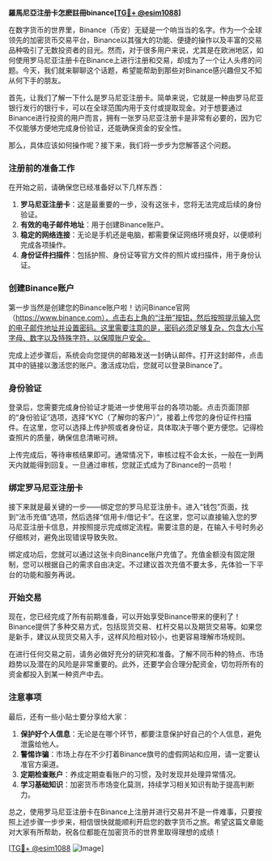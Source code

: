 **羅馬尼亞注册卡怎麽註冊binance[[TG💪+ @esim1088](https://t.me/s/esim1088)]**

在数字货币的世界里，Binance（币安）无疑是一个响当当的名字。作为一个全球领先的加密货币交易平台，Binance以其强大的功能、便捷的操作以及丰富的交易品种吸引了无数投资者的目光。然而，对于很多用户来说，尤其是在欧洲地区，如何使用罗马尼亚注册卡在Binance上进行注册和交易，却成为了一个让人头疼的问题。今天，我们就来聊聊这个话题，希望能帮助到那些对Binance感兴趣但又不知从何下手的朋友。

首先，让我们了解一下什么是罗马尼亚注册卡。简单来说，它就是一种由罗马尼亚银行发行的银行卡，可以在全球范围内用于支付或提取现金。对于想要通过Binance进行投资的用户而言，拥有一张罗马尼亚注册卡是非常有必要的，因为它不仅能够方便地完成身份验证，还能确保资金的安全性。

那么，具体应该如何操作呢？接下来，我们将一步步为您解答这个问题。

### 注册前的准备工作

在开始之前，请确保您已经准备好以下几样东西：

1. **罗马尼亚注册卡**：这是最重要的一步，没有这张卡，您将无法完成后续的身份验证。
2. **有效的电子邮件地址**：用于创建Binance账户。
3. **稳定的网络连接**：无论是手机还是电脑，都需要保证网络环境良好，以便顺利完成各项操作。
4. **身份证件扫描件**：包括护照、身份证等官方文件的照片或扫描件，用于身份认证。

### 创建Binance账户

第一步当然是创建您的Binance账户啦！访问Binance官网（https://www.binance.com），点击右上角的“注册”按钮，然后按照提示输入您的电子邮件地址并设置密码。这里需要注意的是，密码必须足够复杂，包含大小写字母、数字以及特殊字符，以保障账户安全。

完成上述步骤后，系统会向您提供的邮箱发送一封确认邮件。打开这封邮件，点击其中的链接以激活您的账户。激活成功后，您就可以登录Binance了。

### 身份验证

登录后，您需要完成身份验证才能进一步使用平台的各项功能。点击页面顶部的“身份验证”选项，选择“KYC（了解你的客户）”，接着上传您的身份证件扫描件。在这里，您可以选择上传护照或者身份证，具体取决于哪个更方便您。记得检查照片的质量，确保信息清晰可辨。

上传完成后，等待审核结果即可。通常情况下，审核过程不会太长，一般在一到两天内就能得到回复。一旦通过审核，您就正式成为了Binance的一员啦！

### 绑定罗马尼亚注册卡

接下来就是最关键的一步——绑定您的罗马尼亚注册卡。进入“钱包”页面，找到“法币充值”选项，然后选择“信用卡/借记卡”。在这里，您可以直接输入您的罗马尼亚注册卡信息，并按照提示完成绑定流程。需要注意的是，在输入卡号时务必仔细核对，避免出现错误导致失败。

绑定成功后，您就可以通过这张卡向Binance账户充值了。充值金额没有固定限制，您可以根据自己的需求自由决定。不过建议首次充值不要太多，先体验一下平台的功能和服务再说。

### 开始交易

现在，您已经完成了所有前期准备，可以开始享受Binance带来的便利了！Binance提供了多种交易方式，包括现货交易、杠杆交易以及期货交易等。如果您是新手，建议从现货交易入手，这样风险相对较小，也更容易理解市场规则。

在进行任何交易之前，请务必做好充分的研究和准备。了解不同币种的特点、市场趋势以及潜在的风险是非常重要的。此外，还要学会合理分配资金，切勿将所有的资金都投入到某一种资产中去。

### 注意事项

最后，还有一些小贴士要分享给大家：

1. **保护好个人信息**：无论是在哪个环节，都要注意保护好自己的个人信息，避免泄露给他人。
2. **警惕诈骗**：市场上存在不少打着Binance旗号的虚假网站和应用，请一定要认准官方渠道。
3. **定期检查账户**：养成定期查看账户的习惯，及时发现并处理异常情况。
4. **学习基础知识**：加密货币市场变化莫测，持续学习相关知识有助于提高判断力。

总之，使用罗马尼亚注册卡在Binance上注册并进行交易并不是一件难事，只要按照上述步骤一步步来，相信很快就能顺利开启您的数字货币之旅。希望这篇文章能对大家有所帮助，祝各位都能在加密货币的世界里取得理想的成绩！

[[TG💪+ @esim1088](https://t.me/s/esim1088) ![Image](https://i.postimg.cc/4NQfJmqS/Snipaste-2025-05-13-00-14-12.png)]